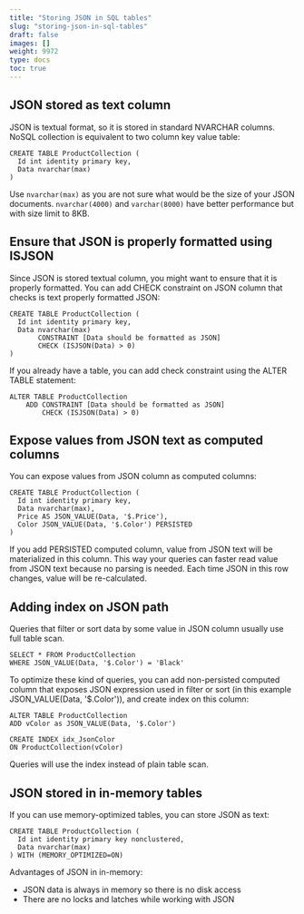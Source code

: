 ```yaml
---
title: "Storing JSON in SQL tables"
slug: "storing-json-in-sql-tables"
draft: false
images: []
weight: 9972
type: docs
toc: true
---
```


## JSON stored as text column
JSON is textual format, so it is stored in standard NVARCHAR columns. NoSQL collection is equivalent to two column key value table:

    CREATE TABLE ProductCollection (
      Id int identity primary key,
      Data nvarchar(max)
    )

Use `nvarchar(max)` as you are not sure what would be the size of your JSON documents. `nvarchar(4000)` and `varchar(8000)` have better performance but with size limit to 8KB.

## Ensure that JSON is properly formatted using ISJSON
Since JSON is stored textual column, you might want to ensure that it is properly formatted. You can add CHECK constraint on JSON column that checks is text properly formatted JSON:

    CREATE TABLE ProductCollection (
      Id int identity primary key,
      Data nvarchar(max)
           CONSTRAINT [Data should be formatted as JSON]
           CHECK (ISJSON(Data) > 0)
    )

If you already have a table, you can add check constraint using the ALTER TABLE statement:

    ALTER TABLE ProductCollection
        ADD CONSTRAINT [Data should be formatted as JSON]
            CHECK (ISJSON(Data) > 0)



## Expose values from JSON text as computed columns
You can expose values from JSON column as computed columns:

    CREATE TABLE ProductCollection (
      Id int identity primary key,
      Data nvarchar(max),
      Price AS JSON_VALUE(Data, '$.Price'),
      Color JSON_VALUE(Data, '$.Color') PERSISTED
    )

If you add PERSISTED computed column, value from JSON text will be materialized in this column. This way your queries can faster read value from JSON text because no parsing is needed. Each time JSON in this row changes, value will be re-calculated.

## Adding index on JSON path
Queries that filter or sort data by some value in JSON column usually use full table scan.

    SELECT * FROM ProductCollection
    WHERE JSON_VALUE(Data, '$.Color') = 'Black'

To optimize these kind of queries, you can add non-persisted computed column that exposes JSON expression used in filter or sort (in this example JSON_VALUE(Data, '$.Color')), and create index on this column:

    ALTER TABLE ProductCollection
    ADD vColor as JSON_VALUE(Data, '$.Color')
    
    CREATE INDEX idx_JsonColor
    ON ProductCollection(vColor)

Queries will use the index instead of plain table scan.

## JSON stored in in-memory tables
If you can use memory-optimized tables, you can store JSON as text:

    CREATE TABLE ProductCollection (
      Id int identity primary key nonclustered,
      Data nvarchar(max)
    ) WITH (MEMORY_OPTIMIZED=ON)

Advantages of JSON in in-memory:
 - JSON data is always in memory so there is no disk access
 - There are no locks and latches while working with JSON


